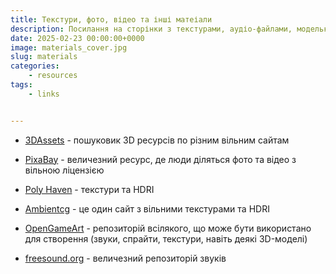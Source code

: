 ```yaml
---
title: Текстури, фото, відео та інші матеіали
description: Посилання на сторінки з текстурами, аудіо-файлами, модельками, та всякою всячиною для творчості
date: 2025-02-23 00:00:00+0000
image: materials_cover.jpg
slug: materials
categories:
    - resources
tags:
    - links


---
```


- [3DAssets](https://3dassets.one/) - пошуковик 3D ресурсів по різним вільним сайтам

- [PixaBay](https://pixabay.com) - величезний ресурс, де люди діляться фото та відео з вільною ліцензією

- [Poly Haven](https://polyhaven.com/) - текстури та HDRI

- [Ambientcg](https://ambientcg.com/) - це один сайт з вільними текстурами та HDRI

- [OpenGameArt](https://opengameart.org/) - репозиторій всілякого, що може бути використано для створення (звуки, спрайти, текстури, навіть деякі 3D-моделі)

- [freesound.org](https://freesound.org/) - величезний репозиторій звуків